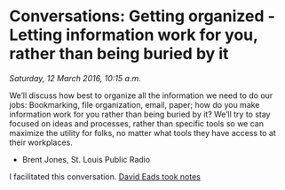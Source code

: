 # Conversations: Getting organized - Letting information work for you, rather than being buried by it

*Saturday, 12 March 2016, 10:15 a.m.*

We’ll discuss how best to organize all the information we need to do our jobs: Bookmarking, file organization, email, paper; how do you make information work for you rather than being buried by it? We’ll try to stay focused on ideas and processes, rather than specific tools so we can maximize the utility for folks, no matter what tools they have access to at their workplaces.

* Brent Jones, St. Louis Public Radio

I facilitated this conversation. [David Eads took notes](https://public.etherpad-mozilla.org/p/opennews-2016-NICAR-conversations-being-organized)